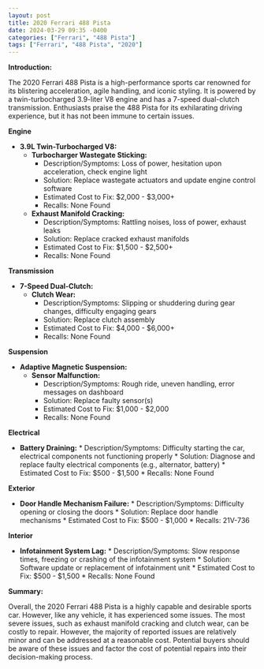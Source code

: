 ```yaml
---
layout: post
title: 2020 Ferrari 488 Pista
date: 2024-03-29 09:35 -0400
categories: ["Ferrari", "488 Pista"]
tags: ["Ferrari", "488 Pista", "2020"]
---
```

**Introduction:**

The 2020 Ferrari 488 Pista is a high-performance sports car renowned for its blistering acceleration, agile handling, and iconic styling. It is powered by a twin-turbocharged 3.9-liter V8 engine and has a 7-speed dual-clutch transmission. Enthusiasts praise the 488 Pista for its exhilarating driving experience, but it has not been immune to certain issues.

**Engine**

* **3.9L Twin-Turbocharged V8:**
    * **Turbocharger Wastegate Sticking:**
        * Description/Symptoms: Loss of power, hesitation upon acceleration, check engine light
        * Solution: Replace wastegate actuators and update engine control software
        * Estimated Cost to Fix: $2,000 - $3,000+
        * Recalls: None Found
    * **Exhaust Manifold Cracking:**
        * Description/Symptoms: Rattling noises, loss of power, exhaust leaks
        * Solution: Replace cracked exhaust manifolds
        * Estimated Cost to Fix: $1,500 - $2,500+
        * Recalls: None Found

**Transmission**

* **7-Speed Dual-Clutch:**
    * **Clutch Wear:**
        * Description/Symptoms: Slipping or shuddering during gear changes, difficulty engaging gears
        * Solution: Replace clutch assembly
        * Estimated Cost to Fix: $4,000 - $6,000+
        * Recalls: None Found

**Suspension**

* **Adaptive Magnetic Suspension:**
    * **Sensor Malfunction:**
        * Description/Symptoms: Rough ride, uneven handling, error messages on dashboard
        * Solution: Replace faulty sensor(s)
        * Estimated Cost to Fix: $1,000 - $2,000
        * Recalls: None Found

**Electrical**

* **Battery Draining:**
        * Description/Symptoms: Difficulty starting the car, electrical components not functioning properly
        * Solution: Diagnose and replace faulty electrical components (e.g., alternator, battery)
        * Estimated Cost to Fix: $500 - $1,500
        * Recalls: None Found

**Exterior**

* **Door Handle Mechanism Failure:**
        * Description/Symptoms: Difficulty opening or closing the doors
        * Solution: Replace door handle mechanisms
        * Estimated Cost to Fix: $500 - $1,000
        * Recalls: 21V-736

**Interior**

* **Infotainment System Lag:**
        * Description/Symptoms: Slow response times, freezing or crashing of the infotainment system
        * Solution: Software update or replacement of infotainment unit
        * Estimated Cost to Fix: $500 - $1,500
        * Recalls: None Found

**Summary:**

Overall, the 2020 Ferrari 488 Pista is a highly capable and desirable sports car. However, like any vehicle, it has experienced some issues. The most severe issues, such as exhaust manifold cracking and clutch wear, can be costly to repair. However, the majority of reported issues are relatively minor and can be addressed at a reasonable cost. Potential buyers should be aware of these issues and factor the cost of potential repairs into their decision-making process.
